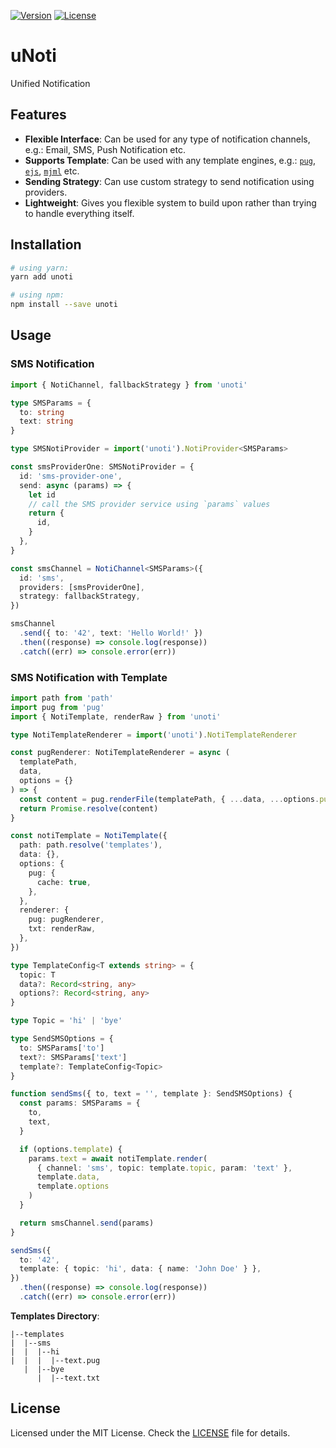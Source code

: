 [![Version](https://img.shields.io/npm/v/unoti?style=for-the-badge)](https://npmjs.org/package/unoti)
[![License](https://img.shields.io/github/license/MunifTanjim/unoti?style=for-the-badge)](https://github.com/MunifTanjim/unoti/blob/master/LICENSE)

# uNoti

Unified Notification

## Features

- **Flexible Interface**: Can be used for any type of notification channels, e.g.: Email, SMS, Push Notification etc.
- **Supports Template**: Can be used with any template engines, e.g.: [`pug`](https://github.com/pugjs/pug), [`ejs`](https://github.com/tj/ejs), [`mjml`](https://github.com/mjmlio/mjml) etc.
- **Sending Strategy**: Can use custom strategy to send notification using providers.
- **Lightweight**: Gives you flexible system to build upon rather than trying to handle everything itself.

## Installation

```sh
# using yarn:
yarn add unoti

# using npm:
npm install --save unoti
```

## Usage

### SMS Notification

```ts
import { NotiChannel, fallbackStrategy } from 'unoti'

type SMSParams = {
  to: string
  text: string
}

type SMSNotiProvider = import('unoti').NotiProvider<SMSParams>

const smsProviderOne: SMSNotiProvider = {
  id: 'sms-provider-one',
  send: async (params) => {
    let id
    // call the SMS provider service using `params` values
    return {
      id,
    }
  },
}

const smsChannel = NotiChannel<SMSParams>({
  id: 'sms',
  providers: [smsProviderOne],
  strategy: fallbackStrategy,
})

smsChannel
  .send({ to: '42', text: 'Hello World!' })
  .then((response) => console.log(response))
  .catch((err) => console.error(err))
```

### SMS Notification with Template

```ts
import path from 'path'
import pug from 'pug'
import { NotiTemplate, renderRaw } from 'unoti'

type NotiTemplateRenderer = import('unoti').NotiTemplateRenderer

const pugRenderer: NotiTemplateRenderer = async (
  templatePath,
  data,
  options = {}
) => {
  const content = pug.renderFile(templatePath, { ...data, ...options.pug })
  return Promise.resolve(content)
}

const notiTemplate = NotiTemplate({
  path: path.resolve('templates'),
  data: {},
  options: {
    pug: {
      cache: true,
    },
  },
  renderer: {
    pug: pugRenderer,
    txt: renderRaw,
  },
})

type TemplateConfig<T extends string> = {
  topic: T
  data?: Record<string, any>
  options?: Record<string, any>
}

type Topic = 'hi' | 'bye'

type SendSMSOptions = {
  to: SMSParams['to']
  text?: SMSParams['text']
  template?: TemplateConfig<Topic>
}

function sendSms({ to, text = '', template }: SendSMSOptions) {
  const params: SMSParams = {
    to,
    text,
  }

  if (options.template) {
    params.text = await notiTemplate.render(
      { channel: 'sms', topic: template.topic, param: 'text' },
      template.data,
      template.options
    )
  }

  return smsChannel.send(params)
}

sendSms({
  to: '42',
  template: { topic: 'hi', data: { name: 'John Doe' } },
})
  .then((response) => console.log(response))
  .catch((err) => console.error(err))
```

**Templates Directory**:

```dir
|--templates
|  |--sms
|  |  |--hi
|  |  |  |--text.pug
   |  |--bye
      |  |--text.txt
```

## License

Licensed under the MIT License. Check the [LICENSE](./LICENSE) file for details.
